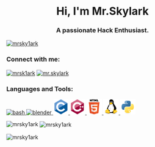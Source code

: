 <h1 align="center">Hi, I'm Mr.Skylark</h1>
<h3 align="center">A passionate Hack Enthusiast.</h3>

<p align="left"> <a href="https://github.com/ryo-ma/github-profile-trophy"><img src="https://github-profile-trophy.vercel.app/?username=mrsky1ark" alt="mrsky1ark" /></a> </p>

<h3 align="left">Connect with me:</h3>
<p align="left">
<a href="https://dev.to/mrsk1ark" target="blank"><img align="center" src="https://cdn.jsdelivr.net/npm/simple-icons@3.0.1/icons/dev-dot-to.svg" alt="mrsk1ark" height="30" width="40" /></a>
<a href="https://linkedin.com/in/mr.skylark" target="blank"><img align="center" src="https://raw.githubusercontent.com/rahuldkjain/github-profile-readme-generator/master/src/images/icons/Social/linked-in-alt.svg" alt="mr.skylark" height="30" width="40" /></a>
</p>

<h3 align="left">Languages and Tools:</h3>
<p align="left"> <a href="https://www.gnu.org/software/bash/" target="_blank"> <img src="https://www.vectorlogo.zone/logos/gnu_bash/gnu_bash-icon.svg" alt="bash" width="40" height="40"/> </a> <a href="https://www.blender.org/" target="_blank"> <img src="https://download.blender.org/branding/community/blender_community_badge_white.svg" alt="blender" width="40" height="40"/> </a> <a href="https://www.cprogramming.com/" target="_blank"> <img src="https://raw.githubusercontent.com/devicons/devicon/master/icons/c/c-original.svg" alt="c" width="40" height="40"/> </a> <a href="https://www.w3schools.com/cpp/" target="_blank"> <img src="https://raw.githubusercontent.com/devicons/devicon/master/icons/cplusplus/cplusplus-original.svg" alt="cplusplus" width="40" height="40"/> </a> <a href="https://www.w3.org/html/" target="_blank"> <img src="https://raw.githubusercontent.com/devicons/devicon/master/icons/html5/html5-original-wordmark.svg" alt="html5" width="40" height="40"/> </a> <a href="https://www.linux.org/" target="_blank"> <img src="https://raw.githubusercontent.com/devicons/devicon/master/icons/linux/linux-original.svg" alt="linux" width="40" height="40"/> </a> <a href="https://www.python.org" target="_blank"> <img src="https://raw.githubusercontent.com/devicons/devicon/master/icons/python/python-original.svg" alt="python" width="40" height="40"/> </a> </p>

<p><img align="left" src="https://github-readme-stats.vercel.app/api/top-langs?username=mrsky1ark&show_icons=true&locale=en&layout=compact" alt="mrsky1ark" /></p>

<p>&nbsp;<img align="center" src="https://github-readme-stats.vercel.app/api?username=mrsky1ark&show_icons=true&locale=en" alt="mrsky1ark" /></p>

<p><img align="center" src="https://github-readme-streak-stats.herokuapp.com/?user=mrsky1ark&" alt="mrsky1ark" /></p>
